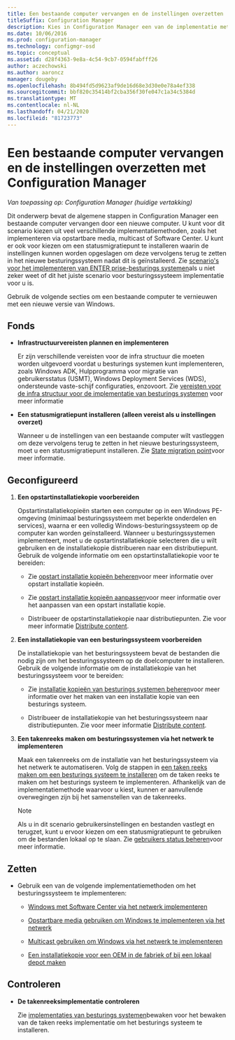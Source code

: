 ```yaml
---
title: Een bestaande computer vervangen en de instellingen overzetten
titleSuffix: Configuration Manager
description: Kies in Configuration Manager een van de implementatie methoden, zoals opstart bare media, multi cast of software Center, om een bestaande computer te vervangen door een nieuwe computer.
ms.date: 10/06/2016
ms.prod: configuration-manager
ms.technology: configmgr-osd
ms.topic: conceptual
ms.assetid: d28f4363-9e8a-4c54-9cb7-0594fabfff26
author: aczechowski
ms.author: aaroncz
manager: dougeby
ms.openlocfilehash: 8b494fd5d9623af9de16d68e3d30e0e78a4ef338
ms.sourcegitcommit: bbf820c35414bf2cba356f30fe047c1a34c5384d
ms.translationtype: MT
ms.contentlocale: nl-NL
ms.lasthandoff: 04/21/2020
ms.locfileid: "81723773"
---
```

# <a name="replace-an-existing-computer-and-transfer-settings-with-configuration-manager"></a>Een bestaande computer vervangen en de instellingen overzetten met Configuration Manager

*Van toepassing op: Configuration Manager (huidige vertakking)*

Dit onderwerp bevat de algemene stappen in Configuration Manager een bestaande computer vervangen door een nieuwe computer. U kunt voor dit scenario kiezen uit veel verschillende implementatiemethoden, zoals het implementeren via opstartbare media, multicast of Software Center. U kunt er ook voor kiezen om een statusmigratiepunt te installeren waarin de instellingen kunnen worden opgeslagen om deze vervolgens terug te zetten in het nieuwe besturingssysteem nadat dit is geïnstalleerd. Zie [scenario's voor het implementeren van ENTER prise-besturings systemen](scenarios-to-deploy-enterprise-operating-systems.md)als u niet zeker weet of dit het juiste scenario voor besturingssysteem implementatie voor u is.  

 Gebruik de volgende secties om een bestaande computer te vernieuwen met een nieuwe versie van Windows.  

##  <a name="plan"></a><a name="BKMK_Plan"></a>Fonds  

-   **Infrastructuurvereisten plannen en implementeren**  

     Er zijn verschillende vereisten voor de infra structuur die moeten worden uitgevoerd voordat u besturings systemen kunt implementeren, zoals Windows ADK, Hulpprogramma voor migratie van gebruikersstatus (USMT), Windows Deployment Services (WDS), ondersteunde vaste-schijf configuraties, enzovoort. Zie [vereisten voor de infra structuur voor de implementatie van besturings systemen](../plan-design/infrastructure-requirements-for-operating-system-deployment.md) voor meer informatie  

-   **Een statusmigratiepunt installeren (alleen vereist als u instellingen overzet)**  

     Wanneer u de instellingen van een bestaande computer wilt vastleggen om deze vervolgens terug te zetten in het nieuwe besturingssysteem, moet u een statusmigratiepunt installeren. Zie [State migration point](../get-started/prepare-site-system-roles-for-operating-system-deployments.md#BKMK_StateMigrationPoints)voor meer informatie.  

##  <a name="configure"></a><a name="BKMK_Configure"></a>Geconfigureerd  

1.  **Een opstartinstallatiekopie voorbereiden**  

     Opstartinstallatiekopieën starten een computer op in een Windows PE-omgeving (minimaal besturingssysteem met beperkte onderdelen en services), waarna er een volledig Windows-besturingssysteem op de computer kan worden geïnstalleerd. Wanneer u besturingssystemen implementeert, moet u de opstartinstallatiekopie selecteren die u wilt gebruiken en de installatiekopie distribueren naar een distributiepunt. Gebruik de volgende informatie om een opstartinstallatiekopie voor te bereiden:  

    -   Zie [opstart installatie kopieën beheren](../get-started/manage-boot-images.md)voor meer informatie over opstart installatie kopieën.  

    -   Zie [opstart installatie kopieën aanpassen](../get-started/customize-boot-images.md)voor meer informatie over het aanpassen van een opstart installatie kopie.  

    -   Distribueer de opstartinstallatiekopie naar distributiepunten. Zie voor meer informatie [Distribute content](../../core/servers/deploy/configure/deploy-and-manage-content.md#bkmk_distribute).  

2.  **Een installatiekopie van een besturingssysteem voorbereiden**  

     De installatiekopie van het besturingssysteem bevat de bestanden die nodig zijn om het besturingssysteem op de doelcomputer te installeren. Gebruik de volgende informatie om de installatiekopie van het besturingssysteem voor te bereiden:  

    -   Zie [installatie kopieën van besturings systemen beheren](../get-started/manage-operating-system-images.md)voor meer informatie over het maken van een installatie kopie van een besturings systeem.  

    -   Distribueer de installatiekopie van het besturingssysteem naar distributiepunten. Zie voor meer informatie [Distribute content](../../core/servers/deploy/configure/deploy-and-manage-content.md#bkmk_distribute).  

3.  **Een takenreeks maken om besturingssystemen via het netwerk te implementeren**  

     Maak een takenreeks om de installatie van het besturingssysteem via het netwerk te automatiseren. Volg de stappen in [een taken reeks maken om een besturings systeem te installeren](create-a-task-sequence-to-install-an-operating-system.md) om de taken reeks te maken om het besturings systeem te implementeren. Afhankelijk van de implementatiemethode waarvoor u kiest, kunnen er aanvullende overwegingen zijn bij het samenstellen van de takenreeks.  

    > [!NOTE]  
    >  Als u in dit scenario gebruikersinstellingen en bestanden vastlegt en terugzet, kunt u ervoor kiezen om een statusmigratiepunt te gebruiken om de bestanden lokaal op te slaan. Zie [gebruikers status beheren](../get-started/manage-user-state.md)voor meer informatie.  

##  <a name="deploy"></a><a name="BKMK_Deploy"></a>Zetten  

-   Gebruik een van de volgende implementatiemethoden om het besturingssysteem te implementeren:  

    -   [Windows met Software Center via het netwerk implementeren](use-software-center-to-deploy-windows-over-the-network.md)  

    -   [Opstartbare media gebruiken om Windows te implementeren via het netwerk](use-bootable-media-to-deploy-windows-over-the-network.md)  

    -   [Multicast gebruiken om Windows via het netwerk te implementeren](use-multicast-to-deploy-windows-over-the-network.md)  

    -   [Een installatiekopie voor een OEM in de fabriek of bij een lokaal depot maken](create-an-image-for-an-oem-in-factory-or-a-local-depot.md)  

## <a name="monitor"></a>Controleren  

-   **De takenreeksimplementatie controleren**  

     Zie [implementaties van besturings systemen](monitor-operating-system-deployments.md)bewaken voor het bewaken van de taken reeks implementatie om het besturings systeem te installeren.  
